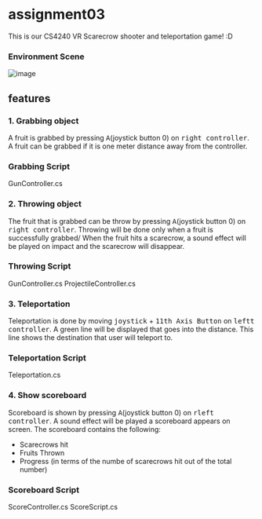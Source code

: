 # assignment03
This is our CS4240 VR Scarecrow shooter and teleportation game! :D

### Environment Scene
![image](https://user-images.githubusercontent.com/7495242/110196271-662aeb80-7e7e-11eb-8bbe-8b8706a3f852.png)

## features
### 1. Grabbing object
A fruit is grabbed by pressing <kbd>A</kbd>(joystick button 0) on <kbd>right controller</kbd>.
A fruit can be grabbed if it is one meter distance away from the controller.

### Grabbing Script
GunController.cs

### 2. Throwing object
The fruit that is grabbed can be throw by pressing <kbd>A</kbd>(joystick button 0) on <kbd>right controller</kbd>.
Throwing will be done only when a fruit is successfully grabbed/
When the fruit hits a scarecrow, a sound effect will be played on impact and the scarecrow will disappear.

### Throwing Script
GunController.cs
ProjectileController.cs

### 3. Teleportation
Teleportation is done by moving <kbd>joystick</kbd> + <kbd>11th Axis Button</kbd> on <kbd>leftt controller</kbd>. 
A green line will be displayed that goes into the distance. 
This line shows the destination that user will teleport to.

### Teleportation Script
Teleportation.cs

### 4. Show scoreboard
Scoreboard is shown by pressing <kbd>A</kbd>(joystick button 0) on <kbd>rleft controller</kbd>.
A sound effect will be played a scoreboard appears on screen.
The scoreboard contains the following:
- Scarecrows hit
- Fruits Thrown
- Progress (in terms of the numbe of scarecrows hit out of the total number)

### Scoreboard Script
ScoreController.cs
ScoreScript.cs
